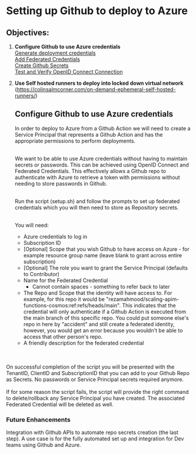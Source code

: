 # Setting up Github to deploy to Azure

## Objectives:

1. **Configure Github to use Azure credentials**
    <br>[Generate deployment credentials](https://docs.microsoft.com/en-us/azure/azure-resource-manager/bicep/deploy-github-actions?tabs=CLI#generate-deployment-credentials)<br>
    [Add Federated Credentials](https://docs.microsoft.com/en-us/azure/developer/github/connect-from-azure?tabs=azure-cli%2Clinux#add-federated-credentials)<br>
    [Create Github Secrets](https://docs.microsoft.com/en-us/azure/developer/github/connect-from-azure?tabs=azure-cli%2Clinux#create-github-secrets
    )<br>
    [Test and Verify OpenID Connect Connection](https://docs.microsoft.com/en-us/azure/developer/github/connect-from-azure?tabs=azure-cli%2Clinux#set-up-azure-login-with-openid-connect-authentication)<br>
2. **Use Self hosted runners to deploy into locked down virtual network**
   <br>(https://colinsalmcorner.com/on-demand-ephemeral-self-hosted-runners/)


   ## Configure Github to use Azure credentials
   In order to deploy to Azure from a Github Action we will need to create a Service Principal that represents a Github Action and has the appropriate permissions to perform deployments.<br><br>

   We want to be able to use Azure credentials without having to maintain secrets or passwords.  This can be achieved using OpenID Connect and Federated Credentials.  This effectively allows a Github repo to authenticate with Azure to retrieve a token with permissions without needing to store passwords in Github.<br><br>

   Run the script (setup.sh) and follow the prompts to set up federated credentials which you will then need to store as Repository secrets.<br><br>

   You will need:
   - Azure credentials to log in
   - Subscription ID
   - [Optional] Scope that you wish Github to have access on Azure - for example resource group name (leave blank to grant across entire subscription)
   - [Optional] The role you want to grant the Service Principal (defaults to Contributor)
   - Name for the Federated Credential
     - Cannot contain spaces - something to refer back to later
   - The Repo and Scope that the identity will have access to.  For example, for this repo it would be "rezamahmood/scaling-apim-functions-cosmos:ref:refs/heads/main".  This indicates that the credential will only authenticate if a Github Action is executed from the main branch of this specific repo.  You could put someone else's repo in here by "accident" and still create a federated identity, however, you would get an error because you wouldn't be able to access that other person's repo.
   - A friendly description for the federated credential

<br><br>
On successful completion of the script you will be presented with the TenantID, ClientID and SubscriptionID that you can add to your Github Repo as Secrets. No passwords or Service Principal secrets required anymore.<br><br>
If for some reason the script fails, the script will provide the right command to delete/rollback any Service Principal you have created.  The associated Federated Credential will be deleted as well.

### Future Enhancements
Integration with Github APIs to automate repo secrets creation (the last step).  A use case is for the fully automated set up and integration for Dev teams using Github and Azure.
